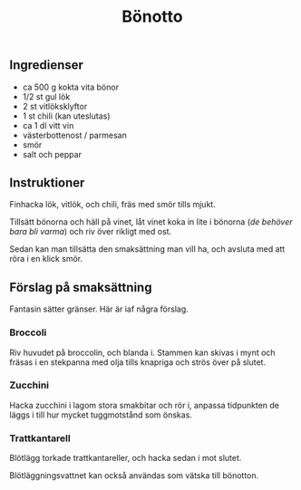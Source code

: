 ﻿---
title: Bönotto
slug: bonotto
tags: [Middag]
---

## Ingredienser

* ca 500 g kokta vita bönor
* 1/2 st gul lök
* 2 st vitlöksklyftor
* 1 st chili (kan uteslutas)
* ca 1 dl vitt vin
* västerbottenost / parmesan
* smör
* salt och peppar

## Instruktioner

Finhacka lök, vitlök, och chili, fräs med smör tills mjukt.

Tillsätt bönorna och häll på vinet, låt vinet koka in lite i bönorna (*de behöver bara bli varma*) och riv över rikligt med ost.

Sedan kan man tillsätta den smaksättning man vill ha, och avsluta med att röra i en klick smör.

## Förslag på smaksättning

Fantasin sätter gränser. Här är iaf några förslag.

### Broccoli

Riv huvudet på broccolin, och blanda i. Stammen kan skivas i mynt och fräsas i en stekpanna med olja tills knapriga och strös över på slutet.

### Zucchini

Hacka zucchini i lagom stora smakbitar och rör i, anpassa tidpunkten de läggs i till hur mycket tuggmotstånd som önskas.

### Trattkantarell

Blötlägg torkade trattkantareller, och hacka sedan i mot slutet.

Blötläggningsvattnet kan också användas som vätska till bönotton.
